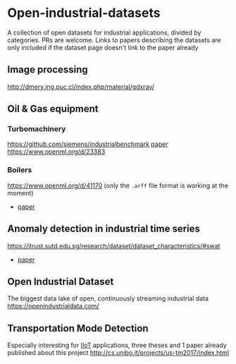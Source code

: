 # Open-industrial-datasets
A collection of open datasets for industrial applications, divided by categories. PRs are welcome. Links to papers describing the datasets are only included if the dataset page doesn't link to the paper already

## Image processing
http://dmery.ing.puc.cl/index.php/material/gdxray/

## Oil & Gas equipment
### Turbomachinery
https://github.com/siemens/industrialbenchmark [paper]()
https://www.openml.org/d/23383
### Boilers
https://www.openml.org/d/41170 (only the `.arff` file format is working at the moment) 

 - [paper](https://ieeexplore.ieee.org/ielx7/6287639/8274985/08501917.pdf?tp=&arnumber=8501917&isnumber=8274985)

## Anomaly detection in industrial time series
https://itrust.sutd.edu.sg/research/dataset/dataset_characteristics/#swat
 
 - [paper](https://www.researchgate.net/publication/305809559_A_Dataset_to_Support_Research_in_the_Design_of_Secure_Water_Treatment_Systems)

## Open Industrial Dataset
The biggest data lake of open, continuously streaming industrial data
https://openindustrialdata.com/

## Transportation Mode Detection
Especially interesting for [IIoT](https://en.wikipedia.org/wiki/Industrial_Internet_of_Things) applications, three theses and 1 paper already published about this project
http://cs.unibo.it/projects/us-tm2017/index.html

